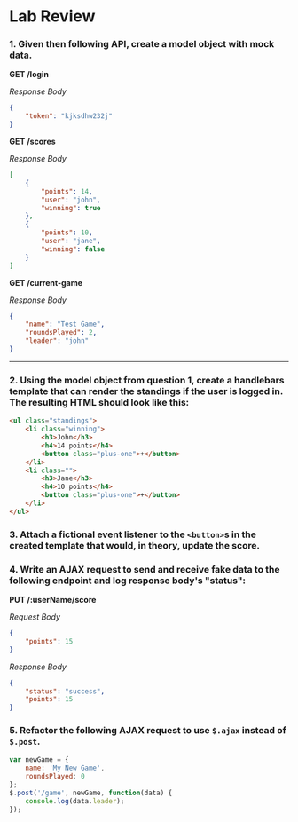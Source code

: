 # Lab Review

### 1. Given then following API, create a model object with mock data.

**GET /login**

*Response Body*

```json
{
    "token": "kjksdhw232j"
}
```

**GET /scores**

*Response Body*

```json
[
    {
        "points": 14,
        "user": "john",
        "winning": true
    },
    {
        "points": 10,
        "user": "jane",
        "winning": false
    }
]
```

**GET /current-game**

*Response Body*

```json
{
    "name": "Test Game",
    "roundsPlayed": 2,
    "leader": "john"
}
```

---

### 2. Using the model object from question 1, create a handlebars template that can render the standings if the user is logged in. The resulting HTML should look like this:

```html
<ul class="standings">
    <li class="winning">
        <h3>John</h3>
        <h4>14 points</h4>
        <button class="plus-one">+</button>
    </li>
    <li class="">
        <h3>Jane</h3>
        <h4>10 points</h4>
        <button class="plus-one">+</button>
    </li>
</ul>
```

### 3. Attach a fictional event listener to the `<button>`s in the created template that would, in theory, update the score.

### 4. Write an AJAX request to send and receive fake data to the following endpoint and log response body's "status":

**PUT /:userName/score**

*Request Body*

```json
{
    "points": 15
}
```

*Response Body*

```json
{
    "status": "success",
    "points": 15
}
```

### 5. Refactor the following AJAX request to use `$.ajax` instead of `$.post`.

```js
var newGame = {
    name: 'My New Game',
    roundsPlayed: 0
};
$.post('/game', newGame, function(data) {
    console.log(data.leader);
});
```
